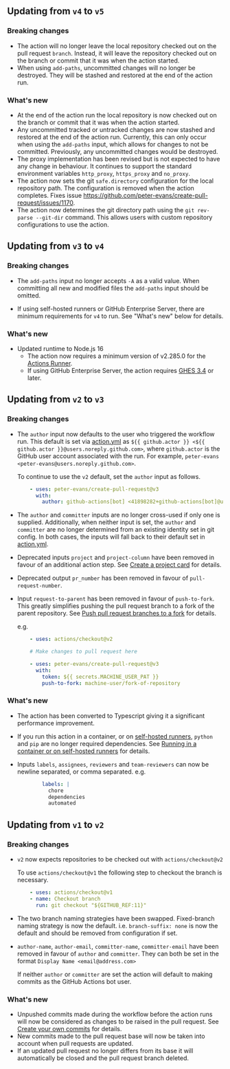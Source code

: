 ## Updating from `v4` to `v5`

### Breaking changes

- The action will no longer leave the local repository checked out on the pull request `branch`. Instead, it will leave the repository checked out on the branch or commit that it was when the action started.
- When using `add-paths`, uncommitted changes will no longer be destroyed. They will be stashed and restored at the end of the action run.

### What's new

- At the end of the action run the local repository is now checked out on the branch or commit that it was when the action started.
- Any uncommitted tracked or untracked changes are now stashed and restored at the end of the action run. Currently, this can only occur when using the `add-paths` input, which allows for changes to not be committed. Previously, any uncommitted changes would be destroyed.
- The proxy implementation has been revised but is not expected to have any change in behaviour. It continues to support the standard environment variables `http_proxy`, `https_proxy` and `no_proxy`.
- The action now sets the git `safe.directory` configuration for the local repository path. The configuration is removed when the action completes. Fixes issue https://github.com/peter-evans/create-pull-request/issues/1170.
- The action now determines the git directory path using the `git rev-parse --git-dir` command. This allows users with custom repository configurations to use the action.

## Updating from `v3` to `v4`

### Breaking changes

- The `add-paths` input no longer accepts `-A` as a valid value. When committing all new and modified files the `add-paths` input should be omitted.

- If using self-hosted runners or GitHub Enterprise Server, there are minimum requirements for `v4` to run. See "What's new" below for details.

### What's new

- Updated runtime to Node.js 16
  - The action now requires a minimum version of v2.285.0 for the [Actions Runner](https://github.com/actions/runner/releases/tag/v2.285.0).
  - If using GitHub Enterprise Server, the action requires [GHES 3.4](https://docs.github.com/en/enterprise-server@3.4/admin/release-notes) or later.

## Updating from `v2` to `v3`

### Breaking changes

- The `author` input now defaults to the user who triggered the workflow run. This default is set via [action.yml](../action.yml) as `${{ github.actor }} <${{ github.actor }}@users.noreply.github.com>`, where `github.actor` is the GitHub user account associated with the run. For example, `peter-evans <peter-evans@users.noreply.github.com>`.

  To continue to use the `v2` default, set the `author` input as follows.
  ```yaml
      - uses: peter-evans/create-pull-request@v3
        with:
          author: github-actions[bot] <41898282+github-actions[bot]@users.noreply.github.com>
  ```

- The `author` and `committer` inputs are no longer cross-used if only one is supplied. Additionally, when neither input is set, the `author` and `committer` are no longer determined from an existing identity set in git config. In both cases, the inputs will fall back to their default set in [action.yml](../action.yml).

- Deprecated inputs `project` and `project-column` have been removed in favour of an additional action step. See [Create a project card](https://github.com/peter-evans/create-pull-request#create-a-project-card) for details.

- Deprecated output `pr_number` has been removed in favour of `pull-request-number`.

- Input `request-to-parent` has been removed in favour of `push-to-fork`. This greatly simplifies pushing the pull request branch to a fork of the parent repository. See [Push pull request branches to a fork](concepts-guidelines.md#push-pull-request-branches-to-a-fork) for details.

  e.g.
  ```yaml
      - uses: actions/checkout@v2

      # Make changes to pull request here

      - uses: peter-evans/create-pull-request@v3
        with:
          token: ${{ secrets.MACHINE_USER_PAT }}
          push-to-fork: machine-user/fork-of-repository
  ```

### What's new

- The action has been converted to Typescript giving it a significant performance improvement.

- If you run this action in a container, or on [self-hosted runners](https://docs.github.com/en/actions/hosting-your-own-runners), `python` and `pip` are no longer required dependencies. See [Running in a container or on self-hosted runners](concepts-guidelines.md#running-in-a-container-or-on-self-hosted-runners) for details.

- Inputs `labels`, `assignees`, `reviewers` and `team-reviewers` can now be newline separated, or comma separated.
  e.g.
  ```yml
          labels: |
            chore
            dependencies
            automated
  ```

## Updating from `v1` to `v2`

### Breaking changes

- `v2` now expects repositories to be checked out with `actions/checkout@v2`

  To use `actions/checkout@v1` the following step to checkout the branch is necessary.
  ```yml
      - uses: actions/checkout@v1
      - name: Checkout branch
        run: git checkout "${GITHUB_REF:11}"
  ```

- The two branch naming strategies have been swapped. Fixed-branch naming strategy is now the default. i.e. `branch-suffix: none` is now the default and should be removed from configuration if set.

- `author-name`, `author-email`, `committer-name`, `committer-email` have been removed in favour of `author` and `committer`.
  They can both be set in the format `Display Name <email@address.com>`

  If neither `author` or `committer` are set the action will default to making commits as the GitHub Actions bot user.

### What's new

- Unpushed commits made during the workflow before the action runs will now be considered as changes to be raised in the pull request. See [Create your own commits](https://github.com/peter-evans/create-pull-request#create-your-own-commits) for details.
- New commits made to the pull request base will now be taken into account when pull requests are updated.
- If an updated pull request no longer differs from its base it will automatically be closed and the pull request branch deleted.
